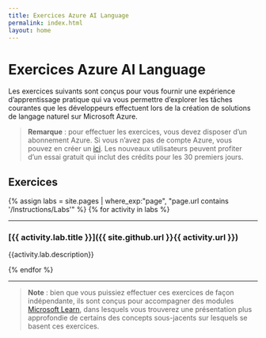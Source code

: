 ```yaml
---
title: Exercices Azure AI Language
permalink: index.html
layout: home
---
```


# Exercices Azure AI Language

Les exercices suivants sont conçus pour vous fournir une expérience d’apprentissage pratique qui va vous permettre d’explorer les tâches courantes que les développeurs effectuent lors de la création de solutions de langage naturel sur Microsoft Azure. 

> **Remarque** : pour effectuer les exercices, vous devez disposer d’un abonnement Azure. Si vous n’avez pas de compte Azure, vous pouvez en créer un [ici](https://azure.microsoft.com/free). Les nouveaux utilisateurs peuvent profiter d’un essai gratuit qui inclut des crédits pour les 30 premiers jours.

## Exercices

{% assign labs = site.pages | where_exp:"page", "page.url contains '/Instructions/Labs'" %} {% for activity in labs  %}
<hr>

### [{{ activity.lab.title }}]({{ site.github.url }}{{ activity.url }})

{{activity.lab.description}}

{% endfor %}

<hr>

> **Note** : bien que vous puissiez effectuer ces exercices de façon indépendante, ils sont conçus pour accompagner des modules [Microsoft Learn](https://learn.microsoft.com/training/paths/develop-language-solutions-azure-ai/), dans lesquels vous trouverez une présentation plus approfondie de certains des concepts sous-jacents sur lesquels se basent ces exercices. 
